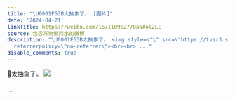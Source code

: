 ```yaml
---
title: "\U0001F53B太抽象了。 [图片]"
date: '2024-04-21'
linkTitle: https://weibo.com/1671109627/OaNAol2LC
source: 包容万物恒河水的微博
description: "\U0001F53B太抽象了。 <img style=\"\" src=\"https://tvax3.sinaimg.cn/large/639b1bfbly1hoyv93grx4j20x50f6e09.jpg\"
  referrerpolicy=\"no-referrer\"><br><br> ..."
disable_comments: true
---
```

🔻太抽象了。 <img style="" src="https://tvax3.sinaimg.cn/large/639b1bfbly1hoyv93grx4j20x50f6e09.jpg" referrerpolicy="no-referrer"><br><br> ...